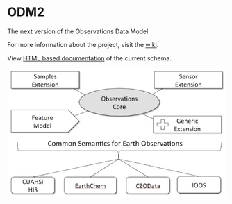 ODM2
====

The next version of the Observations Data Model

For more information about the project, visit the [wiki](https://github.com/UCHIC/ODM2/wiki). 

View [HTML based documentation](http://uchic.github.io/ODM2/ODM2Schema/index.html) of the current schema.

![ODM2 Schematic](/doc/images/odm2_schematic.jpg)


